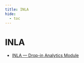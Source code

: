 ```yaml
---
title: INLA
hide:
  - toc
---
```


# INLA

- [INLA — Drop-in Analytics Module](/home/library/analytics/inla/)  
  <small></small>